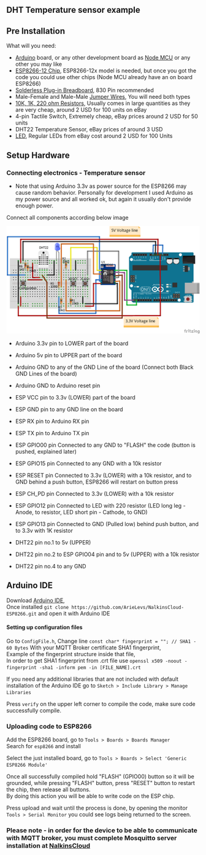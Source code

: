 
DHT Temperature sensor example
------------------------------

## Pre Installation
What will you need:
* [Arduino](https://store.arduino.cc/arduino-uno-rev3) board, 
  or any other development board as [Node MCU](http://www.nodemcu.com/index_en.html) or any other you may like
* [ESP8266-12 Chip](https://en.wikipedia.org/wiki/ESP8266), ESP8266-12x model is needed, 
  but once you got the code you could use other chips (Node MCU already have an on board ESP8266)
* [Solderless Plug-in Breadboard](https://en.wikipedia.org/wiki/Breadboard), 830 Pin recommended
* Male-Female and Male-Male [Jumper Wires](https://en.wikipedia.org/wiki/Jump_wire), You will need both types
* [10K, 1K, 220 ohm Resistors](https://en.wikipedia.org/wiki/Resistor), 
  Usually comes in large quantities as they are very cheap, around 2 USD for 100 units on eBay
* 4-pin Tactile Switch, Extremely cheap, eBay prices around 2 USD for 50 units
* DHT22 Temperature Sensor, eBay prices of around 3 USD
* [LED](https://en.wikipedia.org/wiki/Light-emitting_diode), Regular LEDs from eBay cost around 2 USD for 100 Units

## Setup Hardware

### Connecting electronics - Temperature sensor
* Note that using Arduino 3.3v as power source for the ESP8266 may cause random behavior. 
  Personally for development I used Arduino as my power source and all worked ok, 
  but again it usually don't provide enough power.

Connect all components according below image

![](docs/ESP8266_DHT22_Breadboard.png)

* Arduino 3.3v pin to LOWER part of the board
* Arduino 5v pin to UPPER part of the board
* Arduino GND to any of the GND Line of the board (Connect both Black GND Lines of the board)
* Arduino GND to Arduino reset pin
* ESP VCC pin to 3.3v (LOWER) part of the board
* ESP GND pin to any GND line on the board
* ESP RX pin to Arduino RX pin
* ESP TX pin to Arduino TX pin
* ESP GPIO00 pin Connected to any GND to "FLASH" the code (button is pushed, explained later)
* ESP GPIO15 pin Connected to any GND with a 10k resistor
* ESP RESET pin Connected to 3.3v (LOWER) with a 10k resistor, and to GND behind a push button, 
  ESP8266 will restart on button press
* ESP CH_PD pin Connected to 3.3v (LOWER) with a 10k resistor
* ESP GPIO12 pin Connected to LED with 220 resistor (LED long leg - Anode, to resistor, LED short pin - Cathode, to GND)
* ESP GPIO13 pin Connected to GND (Pulled low) behind push button, and to 3.3v with 1K resistor

* DHT22 pin no.1 to 5v (UPPER)
* DHT22 pin no.2 to ESP GPIO04 pin and to 5v (UPPER) with a 10k resistor
* DHT22 pin no.4 to any GND

Arduino IDE
-----------

Download [Arduino IDE](https://www.arduino.cc/en/Main/Software),  
Once installed `git clone https://github.com/ArieLevs/NalkinsCloud-ESP8266.git` and open it with Arduino IDE

#### Setting up configuration files
Go to `ConfigFile.h`, Change line `const char* fingerprint = ""; // SHA1 - 60 Bytes` With your MQTT Broker certificate SHA1 fingerprint,  
Example of the fingerprint structure inside that file,  
In order to get SHA1 fingerprint from .crt file use `openssl x509 -noout -fingerprint -sha1 -inform pem -in [FILE_NAME].crt`

If you need any additional libraries that are not included with default installation of the Arduino IDE go to `Sketch > Include Library > Manage Libraries`

Press `verify` on the upper left corner to compile the code, make sure code successfully compile.

### Uploading code to ESP8266
Add the ESP8266 board, go to `Tools > Boards > Boards Manager`  
Search for `esp8266` and install

Select the just installed board, go to `Tools > Boards > Select 'Generic ESP8266 Module'`

Once all successfully compiled hold "FLASH" (GPIO00) button so it will be grounded,
while pressing "FLASH" button, press "RESET" button to restart the chip, then release all buttons.  
By doing this action you will be able to write code on the ESP chip.

Press upload and wait until the process is done, by opening the monitor `Tools > Serial Monitor` you could see logs being returned to the screen.

### Please note - in order for the device to be able to communicate with MQTT broker, you must complete Mosquitto server installation at [NalkinsCloud](https://github.com/ArieLevs/NalkinsCloud)
